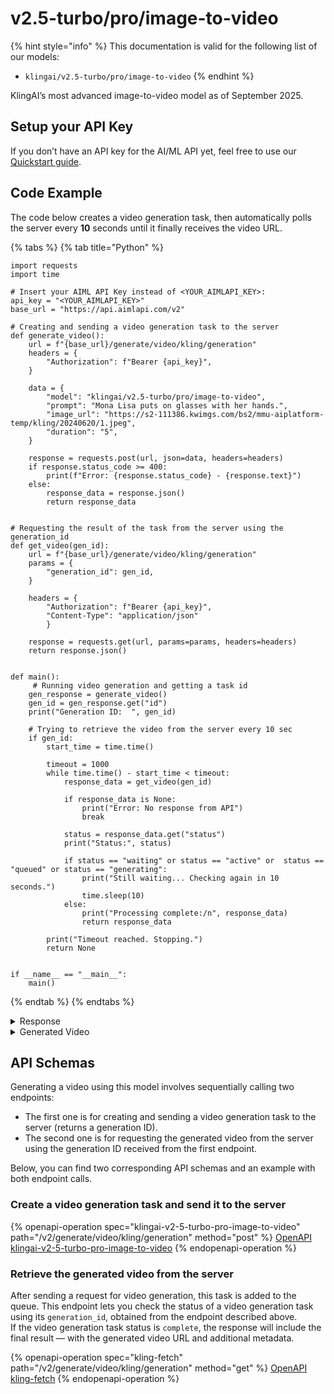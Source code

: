 # v2.5-turbo/pro/image-to-video

{% hint style="info" %}
This documentation is valid for the following list of our models:

* `klingai/v2.5-turbo/pro/image-to-video`
{% endhint %}

KlingAI’s most advanced image-to-video model as of September 2025.

## Setup your API Key

If you don’t have an API key for the AI/ML API yet, feel free to use our [Quickstart guide](https://docs.aimlapi.com/quickstart/setting-up).

## Code Example

The code below creates a video generation task, then automatically polls the server every **10** seconds until it finally receives the video URL.

{% tabs %}
{% tab title="Python" %}
<pre class="language-python" data-overflow="wrap"><code class="lang-python">import requests
import time

# Insert your AIML API Key instead of &#x3C;YOUR_AIMLAPI_KEY>:
api_key = "&#x3C;YOUR_AIMLAPI_KEY>"
base_url = "https://api.aimlapi.com/v2"

# Creating and sending a video generation task to the server
def generate_video():
    url = f"{base_url}/generate/video/kling/generation"
    headers = {
        "Authorization": f"Bearer {api_key}", 
    }
<strong>
</strong>    data = {
        "model": "klingai/v2.5-turbo/pro/image-to-video",
        "prompt": "Mona Lisa puts on glasses with her hands.",
        "image_url": "https://s2-111386.kwimgs.com/bs2/mmu-aiplatform-temp/kling/20240620/1.jpeg",
        "duration": "5",       
    }
 
    response = requests.post(url, json=data, headers=headers)
    if response.status_code >= 400:
        print(f"Error: {response.status_code} - {response.text}")
    else:
        response_data = response.json()
        return response_data
    

# Requesting the result of the task from the server using the generation_id
def get_video(gen_id):
    url = f"{base_url}/generate/video/kling/generation"
    params = {
        "generation_id": gen_id,
    }
    
    headers = {
        "Authorization": f"Bearer {api_key}", 
        "Content-Type": "application/json"
        }

    response = requests.get(url, params=params, headers=headers)
    return response.json()


def main():
     # Running video generation and getting a task id
    gen_response = generate_video()
    gen_id = gen_response.get("id")
    print("Generation ID:  ", gen_id)

    # Trying to retrieve the video from the server every 10 sec
    if gen_id:
        start_time = time.time()

        timeout = 1000
        while time.time() - start_time &#x3C; timeout:
            response_data = get_video(gen_id)

            if response_data is None:
                print("Error: No response from API")
                break
        
            status = response_data.get("status")
            print("Status:", status)

            if status == "waiting" or status == "active" or  status == "queued" or status == "generating":
                print("Still waiting... Checking again in 10 seconds.")
                time.sleep(10)
            else:
                print("Processing complete:/n", response_data)
                return response_data
   
        print("Timeout reached. Stopping.")
        return None     


if __name__ == "__main__":
    main()
</code></pre>
{% endtab %}
{% endtabs %}

<details>

<summary>Response</summary>

{% code overflow="wrap" %}
```json5
Generation ID:   935ed026-34da-4357-bb8d-d7f444a2393b:klingai/v2.5-turbo/pro/image-to-video
Status: generating
Still waiting... Checking again in 10 seconds.
Status: generating
Still waiting... Checking again in 10 seconds.
Status: generating
Still waiting... Checking again in 10 seconds.
Status: generating
Still waiting... Checking again in 10 seconds.
Status: generating
Still waiting... Checking again in 10 seconds.
Status: generating
Still waiting... Checking again in 10 seconds.
Status: generating
Still waiting... Checking again in 10 seconds.
Status: generating
Still waiting... Checking again in 10 seconds.
Status: generating
Still waiting... Checking again in 10 seconds.
Status: generating
Still waiting... Checking again in 10 seconds.
Status: generating
Still waiting... Checking again in 10 seconds.
Status: generating
Still waiting... Checking again in 10 seconds.
Status: generating
Still waiting... Checking again in 10 seconds.
Status: completed
Processing complete:/n {'id': '935ed026-34da-4357-bb8d-d7f444a2393b:klingai/v2.5-turbo/pro/image-to-video', 'status': 'completed', 'video': {'url': 'https://cdn.aimlapi.com/eagle/files/koala/Wr1zMMgriXmIeQh0GGjZV_output.mp4', 'content_type': 'video/mp4', 'file_name': 'output.mp4', 'file_size': 17744261}}
```
{% endcode %}

</details>

<details>

<summary>Generated Video</summary>

**Original**: [1180x1756](https://drive.google.com/file/d/1UYHWEX_Rghb4NzQ2umIsoj-Vuhs18JNv/view?usp=sharing)

**Low-res GIF preview**:

<div align="left"><figure><img src="../../../.gitbook/assets/klingai-v2.5-turbo-pro-image-to-video_preview.gif" alt=""><figcaption><p><code>"prompt": "Mona Lisa puts on glasses with her hands."</code></p></figcaption></figure></div>

</details>

## API Schemas

Generating a video using this model involves sequentially calling two endpoints:

* The first one is for creating and sending a video generation task to the server (returns a generation ID).
* The second one is for requesting the generated video from the server using the generation ID received from the first endpoint.

Below, you can find two corresponding API schemas and an example with both endpoint calls.

### Create a video generation task and send it to the server

{% openapi-operation spec="klingai-v2-5-turbo-pro-image-to-video" path="/v2/generate/video/kling/generation" method="post" %}
[OpenAPI klingai-v2-5-turbo-pro-image-to-video](https://raw.githubusercontent.com/aimlapi/api-docs/refs/heads/main/docs/api-references/video-models/Kling-AI/v2.5-turbo-pro-image-to-video.json)
{% endopenapi-operation %}

### Retrieve the generated video from the server

After sending a request for video generation, this task is added to the queue. This endpoint lets you check the status of a video generation task using its `generation_id`, obtained from the endpoint described above.\
If the video generation task status is `complete`, the response will include the final result — with the generated video URL and additional metadata.

{% openapi-operation spec="kling-fetch" path="/v2/generate/video/kling/generation" method="get" %}
[OpenAPI kling-fetch](https://raw.githubusercontent.com/aimlapi/api-docs/refs/heads/main/docs/api-references/video-models/Kling-AI/v1.6-standard-effects-pair.json)
{% endopenapi-operation %}
